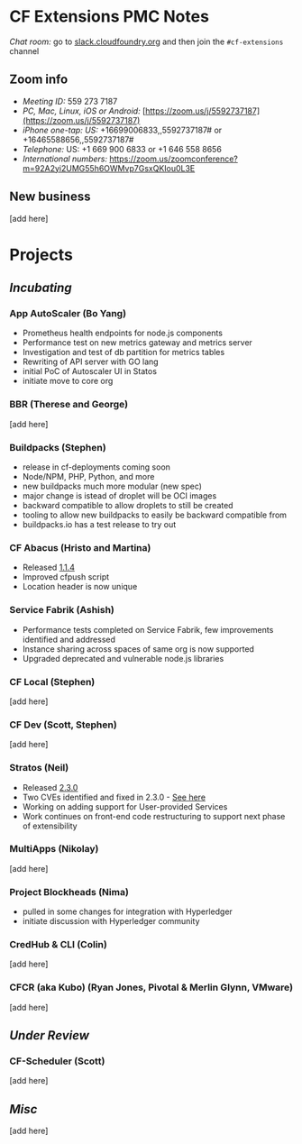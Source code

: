 # CF Extensions PMC Notes

*Chat room:* go to [slack.cloudfoundry.org](https://slack.cloudfoundry.org) and then join the `#cf-extensions` channel

## Zoom info

- *Meeting ID:* 559 273 7187
- *PC, Mac, Linux, iOS or Android:* [https://zoom.us/j/5592737187](https://zoom.us/j/5592737187)
- *iPhone one-tap: US:* +16699006833,,5592737187#  or +16465588656,,5592737187# 
- *Telephone:* US: +1 669 900 6833  or +1 646 558 8656 
- *International numbers:* https://zoom.us/zoomconference?m=92A2yi2UMG55h6OWMvp7GsxQKIou0L3E

## New business

[add here]

# Projects

## _Incubating_

### App AutoScaler (Bo Yang)

- Prometheus health endpoints for node.js components
- Performance test on new metrics gateway and metrics server
- Investigation and test of db partition for metrics tables
- Rewriting of API server with GO lang
- initial PoC of Autoscaler UI in Statos
- initiate move to core org
 
### BBR (Therese and George)

[add here]

### Buildpacks (Stephen)

- release in cf-deployments coming soon
- Node/NPM, PHP, Python, and more
- new buildpacks much more modular (new spec)
- major change is istead of droplet will be OCI images
- backward compatible to allow droplets to still be created
- tooling to allow new buildpacks to easily be backward compatible from 
- buildpacks.io has a test release to try out

### CF Abacus (Hristo and Martina)

* Released [1.1.4](https://github.com/cloudfoundry-incubator/cf-abacus/releases/tag/v1.1.4)
* Improved cfpush script
* Location header is now unique

### Service Fabrik (Ashish)

* Performance tests completed on Service Fabrik, few improvements identified and addressed
* Instance sharing across spaces of same org is now supported
* Upgraded deprecated and vulnerable node.js libraries

### CF Local (Stephen)

[add here]

### CF Dev (Scott, Stephen)

[add here]

### Stratos (Neil)

* Released [2.3.0](https://github.com/cloudfoundry-incubator/stratos/blob/v2-master/CHANGELOG.md#change-log)
* Two CVEs identified and fixed in 2.3.0 - [See here](https://github.com/cloudfoundry-incubator/stratos/blob/v2-master/CHANGELOG.md#important-security-fixes)
* Working on adding support for User-provided Services
* Work continues on front-end code restructuring to support next phase of extensibility

### MultiApps (Nikolay)

[add here]

### Project Blockheads (Nima)

- pulled in some changes for integration with Hyperledger
- initiate discussion with Hyperledger community

### CredHub & CLI (Colin)

[add here]

### CFCR (aka Kubo) (Ryan Jones, Pivotal & Merlin Glynn, VMware)

[add here]

## _Under Review_

### CF-Scheduler (Scott)

[add here]

## _Misc_

[add here]
